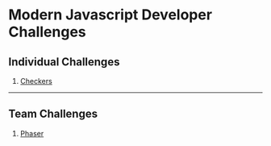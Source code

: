 # Modern Javascript Developer Challenges

## Individual Challenges

1. [Checkers](MJ_INDIVIDUAL_CHALLENGES.md#challenge-1)

---

## Team Challenges

1. [Phaser](MJ_TEAM_CHALLENGES.md#challenge-1)